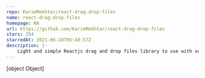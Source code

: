 ```yaml
---
repo: KarimMokhtar/react-drag-drop-files
name: react-drag-drop-files
homepage: NA
url: https://github.com/KarimMokhtar/react-drag-drop-files
stars: 254
starredAt: 2021-06-28T05:48:57Z
description: |-
    Light and simple Reactjs drag and drop files library to use with very flexible options to change, so you put whatever the design you want for your drop-area. Users can drag and drop or even select the file anywhere in the window.
---
```


[object Object]
